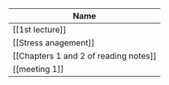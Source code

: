 |Name|
|---|
|[[1st lecture]]|
|[[Stress anagement]]|
|[[Chapters 1 and 2 of reading notes]]|
|[[meeting 1]]|